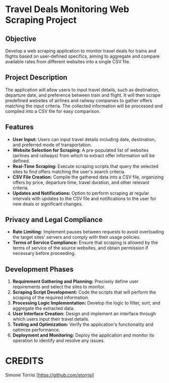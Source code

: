 # Travel Deals Monitoring Web Scraping Project

## Objective
Develop a web scraping application to monitor travel deals for trains and flights based on user-defined specifics, aiming to aggregate and compare available rates from different websites into a single CSV file.

## Project Description
The application will allow users to input travel details, such as destination, departure date, and preference between train and flight. It will then scrape predefined websites of airlines and railway companies to gather offers matching the input criteria. The collected information will be processed and compiled into a CSV file for easy comparison.

## Features
- **User Input:** Users can input travel details including date, destination, and preferred mode of transportation.
- **Website Selection for Scraping:** A pre-populated list of websites (airlines and railways) from which to extract offer information will be defined.
- **Real-Time Scraping:** Execute scraping scripts that query the selected sites to find offers matching the user's search criteria.
- **CSV File Creation:** Compile the gathered data into a CSV file, organizing offers by price, departure time, travel duration, and other relevant criteria.
- **Updates and Notifications:** Option to perform scraping at regular intervals with updates to the CSV file and notifications to the user for new deals or significant changes.

## Privacy and Legal Compliance
- **Rate Limiting:** Implement pauses between requests to avoid overloading the target sites' servers and comply with their usage policies.
- **Terms of Service Compliance:** Ensure that scraping is allowed by the terms of service of the source websites, and obtain permission if necessary before proceeding.

## Development Phases
1. **Requirement Gathering and Planning:** Precisely define user requirements and select the sites to monitor.
2. **Scraping Script Development:** Code the scripts that will perform the scraping of the required information.
3. **Processing Logic Implementation:** Develop the logic to filter, sort, and aggregate the extracted data.
4. **User Interface Creation:** Design and implement an interface through which users input their travel details.
5. **Testing and Optimization:** Verify the application's functionality and optimize performance.
6. **Deployment and Monitoring:** Deploy the application and monitor its operation to identify and resolve any issues.

# CREDITS

Simone Torrisi [https://github.com/storrisi]